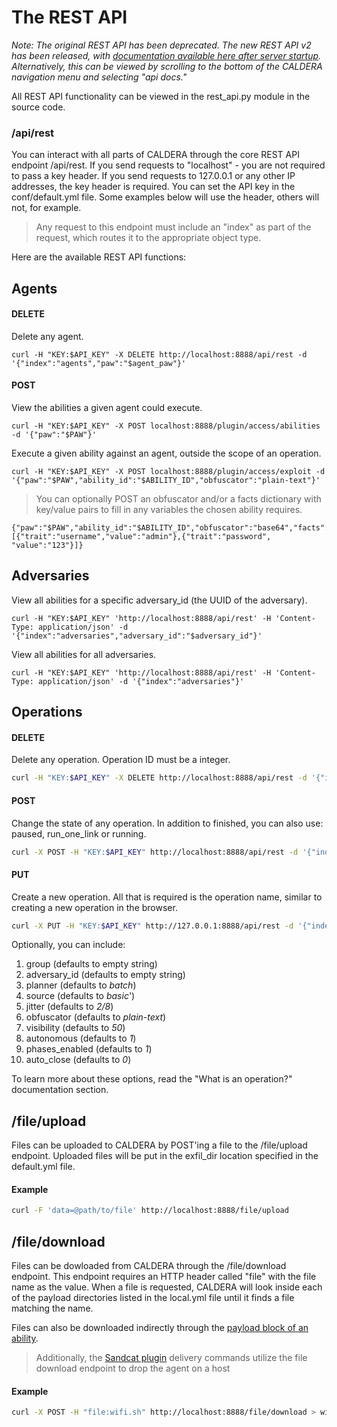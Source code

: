 # The REST API

*Note: The original REST API has been deprecated. The new REST API v2 has been released, with [documentation
available here after server startup](/api/docs). Alternatively, this can be viewed by scrolling
to the bottom of the CALDERA navigation menu and selecting "api docs."*

All REST API functionality can be viewed in the rest_api.py module in the source code.

### /api/rest

You can interact with all parts of CALDERA through the core REST API endpoint /api/rest. If you
send requests to "localhost" - you are not required to pass a key header. If you send requests to
127.0.0.1 or any other IP addresses, the key header is required. You can set the API key in the 
conf/default.yml file. Some examples below will use the header, others will not, for example.

> Any request to this endpoint must include an "index" as part of the request, which routes it to the appropriate object type. 

Here are the available REST API functions:

## Agents

#### DELETE

Delete any agent. 
```
curl -H "KEY:$API_KEY" -X DELETE http://localhost:8888/api/rest -d '{"index":"agents","paw":"$agent_paw"}'
```

#### POST

View the abilities a given agent could execute.
```
curl -H "KEY:$API_KEY" -X POST localhost:8888/plugin/access/abilities -d '{"paw":"$PAW"}'
```

Execute a given ability against an agent, outside the scope of an operation. 
```
curl -H "KEY:$API_KEY" -X POST localhost:8888/plugin/access/exploit -d '{"paw":"$PAW","ability_id":"$ABILITY_ID","obfuscator":"plain-text"}'
```
> You can optionally POST an obfuscator and/or a facts dictionary with key/value pairs to fill in any variables the chosen ability requires.
```
{"paw":"$PAW","ability_id":"$ABILITY_ID","obfuscator":"base64","facts":[{"trait":"username","value":"admin"},{"trait":"password", "value":"123"}]}
```

## Adversaries

View all abilities for a specific adversary_id (the UUID of the adversary).
```
curl -H "KEY:$API_KEY" 'http://localhost:8888/api/rest' -H 'Content-Type: application/json' -d '{"index":"adversaries","adversary_id":"$adversary_id"}'
```

View all abilities for all adversaries.
```
curl -H "KEY:$API_KEY" 'http://localhost:8888/api/rest' -H 'Content-Type: application/json' -d '{"index":"adversaries"}'
```

## Operations

#### DELETE

Delete any operation. Operation ID must be a integer.
```bash
curl -H "KEY:$API_KEY" -X DELETE http://localhost:8888/api/rest -d '{"index":"operations","id":"$operation_id"}'
```

#### POST

Change the state of any operation. In addition to finished, you can also use: paused, run_one_link or running.
```bash
curl -X POST -H "KEY:$API_KEY" http://localhost:8888/api/rest -d '{"index":"operation", "op_id":123, "state":"finished"}'
```

#### PUT

Create a new operation. All that is required is the operation name, similar to creating a new operation
in the browser.
```bash
curl -X PUT -H "KEY:$API_KEY" http://127.0.0.1:8888/api/rest -d '{"index":"operations","name":"testoperation1"}'
```
Optionally, you can include:

1) group (defaults to empty string)
2) adversary_id (defaults to empty string)
3) planner (defaults to *batch*)
4) source (defaults to *basic*')
5) jitter (defaults to *2/8*)
6) obfuscator (defaults to *plain-text*)
7) visibility (defaults to *50*)
8) autonomous (defaults to *1*)
9) phases_enabled (defaults to *1*)
10) auto_close (defaults to *0*)

To learn more about these options, read the "What is an operation?" documentation section.           

## /file/upload

Files can be uploaded to CALDERA by POST'ing a file to the /file/upload endpoint. Uploaded files will be put in the exfil_dir location specified in the default.yml file.

#### Example
```bash
curl -F 'data=@path/to/file' http://localhost:8888/file/upload
```

## /file/download

Files can be dowloaded from CALDERA through the /file/download endpoint. This endpoint requires an HTTP header called "file" with the file name as the value. When a file is requested, CALDERA will look inside each of the payload directories listed in the local.yml file until it finds a file matching the name.

Files can also be downloaded indirectly through the [payload block of an ability](Learning-the-terminology.md).

> Additionally, the [Sandcat plugin](Plugin-library.md) delivery commands utilize the file download endpoint to drop the agent on a host

#### Example
```bash
curl -X POST -H "file:wifi.sh" http://localhost:8888/file/download > wifi.sh
```
